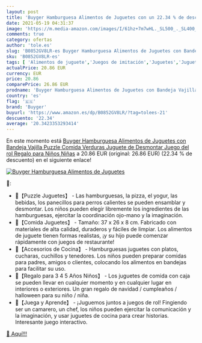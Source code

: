 ```yaml
---
layout: post
title: 'Buyger Hamburguesa Alimentos de Juguetes con un 22.34 % de descuento'
date: 2021-05-19 04:31:37
image: 'https://m.media-amazon.com/images/I/61hz+7m7wHL._SL500_._SL400_.jpg'
comments: true
category: ofertas
author: 'tole.es'
slug: 'B0852GV8LR-es Buyger Hamburguesa Alimentos de Juguetes con Bandeja...'
sku: 'B0852GV8LR-es'
tags: [ 'Alimentos de juguete','Juegos de imitación','Juguetes','Juguetes de cocina','Juguetes y juegos','buyger','juguetes','puzzle', ]
actualPrice: 20.86 EUR
currency: EUR
price: 20.86
comparePrice: 26.86 EUR
prodname: 'Buyger Hamburguesa Alimentos de Juguetes con Bandeja Vajilla  Puzzle Comida Verduras Juguete de Desmontar Juego del rol Regalo para Niños Niñas'
country: 'es'
flag: '🇪🇸'
brand: 'Buyger'
buyurl: 'https://www.amazon.es/dp/B0852GV8LR/?tag=tolees-21'
descuento: '22.34'
average: '20.3423353293414'
---
```


En este momento está [Buyger Hamburguesa Alimentos de Juguetes con Bandeja Vajilla  Puzzle Comida Verduras Juguete de Desmontar Juego del rol Regalo para Niños Niñas](https://www.amazon.es/dp/B0852GV8LR/?tag=tolees-21) a 20.86 EUR (original: 26.86 EUR) (22.34 %  de descuento) en el siguiente enlace!

[![Buyger Hamburguesa Alimentos de Juguetes](https://m.media-amazon.com/images/I/61hz+7m7wHL._SL500_._SL400_.jpg)](https://www.amazon.es/dp/B0852GV8LR/?tag=tolees-21)

🔎:

- 🍕【Puzzle Juguetes】 - Las hamburguesas, la pizza, el yogur, las bebidas, los panecillos para perros calientes se pueden ensamblar y desmontar. Los niños pueden elegir libremente los ingredientes de las hamburguesas, ejercitar la coordinación ojo-mano y la imaginación.
- 🍕【Comida Juguetes】 - Tamaño: 37 x 26 x 8 cm. Fabricado con materiales de alta calidad, duraderos y fáciles de limpiar. Los alimentos de juguete tienen formas realistas, ¡y su hijo puede comenzar rápidamente con juegos de restaurante!
- 🍕【Accesorios de Cocina】 - Hamburguesas juguetes con platos, cucharas, cuchillos y tenedores. Los niños pueden preparar comidas para padres, amigos o clientes, colocando los alimentos en bandejas para facilitar su uso.
- 🍕【Regalo para 3 4 5 Años Niños】 - Los juguetes de comida con caja se pueden llevar en cualquier momento y en cualquier lugar en interiores o exteriores. Un gran regalo de navidad / cumpleaños / halloween para su niño / niña.
- 🍕【Juega y Aprende】 - ¡Juguemos juntos a juegos de rol! Fingiendo ser un camarero, un chef, los niños pueden ejercitar la comunicación y la imaginación, y usar juguetes de cocina para crear historias. Interesante juego interactivo.

[🛒 Aquí!!!](https://www.amazon.es/dp/B0852GV8LR/?tag=tolees-21)
